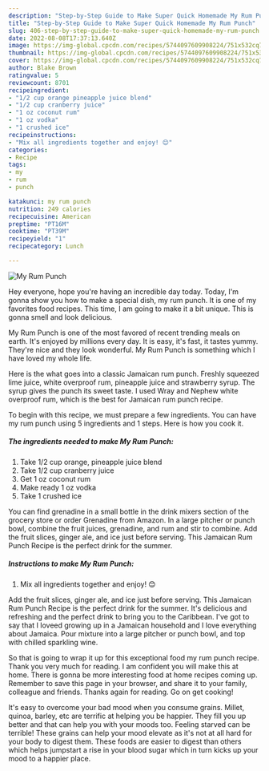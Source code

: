 ```yaml
---
description: "Step-by-Step Guide to Make Super Quick Homemade My Rum Punch"
title: "Step-by-Step Guide to Make Super Quick Homemade My Rum Punch"
slug: 406-step-by-step-guide-to-make-super-quick-homemade-my-rum-punch
date: 2022-08-08T17:37:13.640Z
image: https://img-global.cpcdn.com/recipes/5744097609908224/751x532cq70/my-rum-punch-recipe-main-photo.jpg
thumbnail: https://img-global.cpcdn.com/recipes/5744097609908224/751x532cq70/my-rum-punch-recipe-main-photo.jpg
cover: https://img-global.cpcdn.com/recipes/5744097609908224/751x532cq70/my-rum-punch-recipe-main-photo.jpg
author: Blake Brown
ratingvalue: 5
reviewcount: 8701
recipeingredient:
- "1/2 cup orange pineapple juice blend"
- "1/2 cup cranberry juice"
- "1 oz coconut rum"
- "1 oz vodka"
- "1 crushed ice"
recipeinstructions:
- "Mix all ingredients together and enjoy! 😊"
categories:
- Recipe
tags:
- my
- rum
- punch

katakunci: my rum punch 
nutrition: 249 calories
recipecuisine: American
preptime: "PT16M"
cooktime: "PT39M"
recipeyield: "1"
recipecategory: Lunch

---
```



![My Rum Punch](https://img-global.cpcdn.com/recipes/5744097609908224/751x532cq70/my-rum-punch-recipe-main-photo.jpg)

Hey everyone, hope you're having an incredible day today. Today, I'm gonna show you how to make a special dish, my rum punch. It is one of my favorites food recipes. This time, I am going to make it a bit unique. This is gonna smell and look delicious.

My Rum Punch is one of the most favored of recent trending meals on earth. It's enjoyed by millions every day. It is easy, it's fast, it tastes yummy. They're nice and they look wonderful. My Rum Punch is something which I have loved my whole life.

Here is the what goes into a classic Jamaican rum punch. Freshly squeezed lime juice, white overproof rum, pineapple juice and strawberry syrup. The syrup gives the punch its sweet taste. I used Wray and Nephew white overproof rum, which is the best for Jamaican rum punch recipe.


To begin with this recipe, we must prepare a few ingredients. You can have my rum punch using 5 ingredients and 1 steps. Here is how you cook it.

<!--inarticleads1-->

##### The ingredients needed to make My Rum Punch:

1. Take 1/2 cup orange, pineapple juice blend
1. Take 1/2 cup cranberry juice
1. Get 1 oz coconut rum
1. Make ready 1 oz vodka
1. Take 1 crushed ice


You can find grenadine in a small bottle in the drink mixers section of the grocery store or order Grenadine from Amazon. In a large pitcher or punch bowl, combine the fruit juices, grenadine, and rum and stir to combine. Add the fruit slices, ginger ale, and ice just before serving. This Jamaican Rum Punch Recipe is the perfect drink for the summer. 

<!--inarticleads2-->

##### Instructions to make My Rum Punch:

1. Mix all ingredients together and enjoy! 😊


Add the fruit slices, ginger ale, and ice just before serving. This Jamaican Rum Punch Recipe is the perfect drink for the summer. It&#39;s delicious and refreshing and the perfect drink to bring you to the Caribbean. I&#39;ve got to say that I loveed growing up in a Jamaican household and I love everything about Jamaica. Pour mixture into a large pitcher or punch bowl, and top with chilled sparkling wine. 

So that is going to wrap it up for this exceptional food my rum punch recipe. Thank you very much for reading. I am confident you will make this at home. There is gonna be more interesting food at home recipes coming up. Remember to save this page in your browser, and share it to your family, colleague and friends. Thanks again for reading. Go on get cooking!

It's easy to overcome your bad mood when you consume grains. Millet, quinoa, barley, etc are terrific at helping you be happier. They fill you up better and that can help you with your moods too. Feeling starved can be terrible! These grains can help your mood elevate as it's not at all hard for your body to digest them. These foods are easier to digest than others which helps jumpstart a rise in your blood sugar which in turn kicks up your mood to a happier place.
